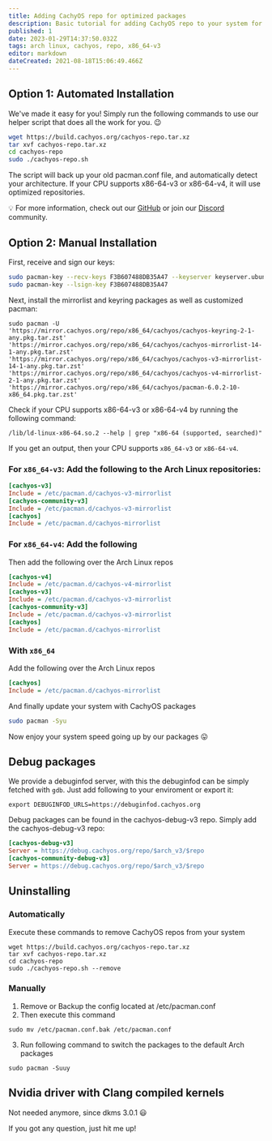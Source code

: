 ```yaml
---
title: Adding CachyOS repo for optimized packages
description: Basic tutorial for adding CachyOS repo to your system for packages compiled with x86_64-v3 support.
published: 1
date: 2023-01-29T14:37:50.032Z
tags: arch linux, cachyos, repo, x86_64-v3
editor: markdown
dateCreated: 2021-08-18T15:06:49.466Z
---
```


## Option 1: Automated Installation

We've made it easy for you! Simply run the following commands to use our helper script that does all the work for you.  😉

```sh
wget https://build.cachyos.org/cachyos-repo.tar.xz
tar xvf cachyos-repo.tar.xz
cd cachyos-repo
sudo ./cachyos-repo.sh
```

The script will back up your old pacman.conf file, and automatically detect your architecture. If your CPU supports x86-64-v3 or x86-64-v4, it will use optimized repositories.

💡 For more information, check out our [GitHub](https://github.com/cachyos) or join our [Discord](https://discord.gg/k39qfrxPNa) community.

## Option 2: Manual Installation

First, receive and sign our keys:

```sh
sudo pacman-key --recv-keys F3B607488DB35A47 --keyserver keyserver.ubuntu.com
sudo pacman-key --lsign-key F3B607488DB35A47
```

Next, install the mirrorlist and keyring packages as well as customized pacman:

```
sudo pacman -U 'https://mirror.cachyos.org/repo/x86_64/cachyos/cachyos-keyring-2-1-any.pkg.tar.zst' 'https://mirror.cachyos.org/repo/x86_64/cachyos/cachyos-mirrorlist-14-1-any.pkg.tar.zst' 'https://mirror.cachyos.org/repo/x86_64/cachyos/cachyos-v3-mirrorlist-14-1-any.pkg.tar.zst' 'https://mirror.cachyos.org/repo/x86_64/cachyos/cachyos-v4-mirrorlist-2-1-any.pkg.tar.zst' 'https://mirror.cachyos.org/repo/x86_64/cachyos/pacman-6.0.2-10-x86_64.pkg.tar.zst'
```

Check if your CPU supports x86-64-v3 or x86-64-v4 by running the following command:

```
/lib/ld-linux-x86-64.so.2 --help | grep "x86-64 (supported, searched)"
```

If you get an output, then your CPU supports `x86_64-v3` or `x86-64-v4`.

### For `x86_64-v3`: Add the following to the Arch Linux repositories:

```cfg
[cachyos-v3]
Include = /etc/pacman.d/cachyos-v3-mirrorlist
[cachyos-community-v3]
Include = /etc/pacman.d/cachyos-v3-mirrorlist
[cachyos]
Include = /etc/pacman.d/cachyos-mirrorlist
```


### For `x86_64-v4`: Add the following

Then add the following over the Arch Linux repos

```cfg
[cachyos-v4]
Include = /etc/pacman.d/cachyos-v4-mirrorlist
[cachyos-v3]
Include = /etc/pacman.d/cachyos-v3-mirrorlist
[cachyos-community-v3]
Include = /etc/pacman.d/cachyos-v3-mirrorlist
[cachyos]
Include = /etc/pacman.d/cachyos-mirrorlist
```

### With `x86_64`

Add the following over the Arch Linux repos

```cfg
[cachyos]
Include = /etc/pacman.d/cachyos-mirrorlist
```

And finally update your system with CachyOS packages
```bash
sudo pacman -Syu
```
Now enjoy your system speed going up by our packages 😛

## Debug packages
We provide a debuginfod server, with this the debuginfod can be simply fetched with `gdb`.
Just add following to your enviroment or export it:

`export DEBUGINFOD_URLS=https://debuginfod.cachyos.org`

Debug packages can be found in the cachyos-debug-v3 repo.
Simply add the cachyos-debug-v3 repo:

```cfg
[cachyos-debug-v3]
Server = https://debug.cachyos.org/repo/$arch_v3/$repo
[cachyos-community-debug-v3]
Server = https://debug.cachyos.org/repo/$arch_v3/$repo
```

## Uninstalling

### Automatically

Execute these commands to remove CachyOS repos from your system

```
wget https://build.cachyos.org/cachyos-repo.tar.xz
tar xvf cachyos-repo.tar.xz
cd cachyos-repo
sudo ./cachyos-repo.sh --remove
```

### Manually

1. Remove or Backup the config located at /etc/pacman.conf
2. Then execute this command

```
sudo mv /etc/pacman.conf.bak /etc/pacman.conf
```

3. Run following command to switch the packages to the default Arch packages

```
sudo pacman -Suuy
```

## Nvidia driver with Clang compiled kernels

Not needed anymore, since dkms 3.0.1 😃

If you got any question, just hit me up!
